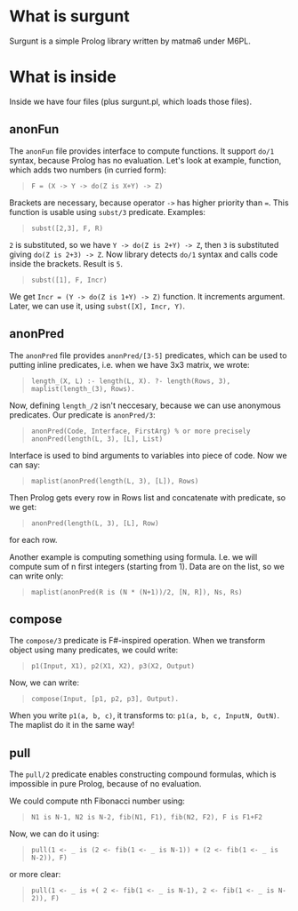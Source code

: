 What is surgunt
===============

Surgunt is a simple Prolog library written by matma6 under M6PL.

What is inside
==============

Inside we have four files (plus surgunt.pl, which loads those files).

anonFun
-------

The `anonFun` file provides interface to compute functions. It support `do/1`
syntax, because Prolog has no evaluation. Let's look at example, function,
which adds two numbers (in curried form):

> `F = (X -> Y -> do(Z is X+Y) -> Z)`

Brackets are necessary, because operator `->` has higher priority than `=`.
This function is usable using `subst/3` predicate. Examples:

> `subst([2,3], F, R)`

`2` is substituted, so we have `Y -> do(Z is 2+Y) -> Z`, then `3` is substituted
giving `do(Z is 2+3) -> Z`. Now library detects `do/1` syntax and calls code
inside the brackets. Result is `5`.

> `subst([1], F, Incr)`

We get `Incr = (Y -> do(Z is 1+Y) -> Z)` function. It increments argument.
Later, we can use it, using `subst([X], Incr, Y)`.

anonPred
--------

The `anonPred` file provides `anonPred/[3-5]` predicates, which can be used to
putting inline predicates, i.e. when we have 3x3 matrix, we wrote:

> `length_(X, L) :- length(L, X).
?- length(Rows, 3), maplist(length_(3), Rows).`

Now, defining `length_/2` isn't neccesary, because we can use anonymous
predicates. Our predicate is `anonPred/3`:

> `anonPred(Code, Interface, FirstArg)
% or more precisely
anonPred(length(L, 3), [L], List)`

Interface is used to bind arguments to variables into piece of code.
Now we can say:

> `maplist(anonPred(length(L, 3), [L]), Rows)`

Then Prolog gets every row in Rows list and concatenate with predicate, so
we get:

> `anonPred(length(L, 3), [L], Row)`

for each row.

Another example is computing something using formula. I.e. we will compute
sum of n first integers (starting from 1). Data are on the list, so we can
write only:

> `maplist(anonPred(R is (N * (N+1))/2, [N, R]), Ns, Rs)`

compose
-------

The `compose/3` predicate is F#-inspired operation. When we transform object
using many predicates, we could write:

> `p1(Input, X1),
p2(X1, X2),
p3(X2, Output)`

Now, we can write:

> `compose(Input, [p1, p2, p3], Output).`

When you write `p1(a, b, c)`, it transforms to: `p1(a, b, c, InputN, OutN)`.
The maplist do it in the same way!

pull
----

The `pull/2` predicate enables constructing compound formulas, which is
impossible in pure Prolog, because of no evaluation.

We could compute nth Fibonacci number using:

> `N1 is N-1,
N2 is N-2,
fib(N1, F1),
fib(N2, F2),
F is F1+F2`

Now, we can do it using:

> `pull(1 <- _ is (2 <- fib(1 <- _ is N-1)) + (2 <- fib(1 <- _ is N-2)), F)`

or more clear:

> `pull(1 <- _ is +(
    2 <- fib(1 <- _ is N-1),
    2 <- fib(1 <- _ is N-2)),
F)`